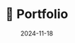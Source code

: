 ---
layout: post
title: 📂 Portfolio
date: 2024-11-18
categories: [INSA]
image: /assets/covers/energy.png
---